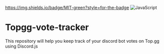 https://img.shields.io/badge/MIT-green?style=for-the-badge
![JavaScript](https://img.shields.io/badge/javascript-%23323330.svg?style=for-the-badge&logo=javascript&logoColor=%23F7DF1E)
# Topgg-vote-tracker
This repository will help you keep track of your discord bot votes on Top.gg using Discord.js
